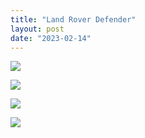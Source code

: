 ```yaml
---
title: "Land Rover Defender"
layout: post
date: "2023-02-14"
---
```


![](/assets/images/2023/20230121_1719331530472648371749038-461x1024.jpg)

![](/assets/images/2023/20230129_0855207119787646710697023-461x1024.jpg)

![](/assets/images/2023/20230129_085531-1024x461.jpg)

![](/assets/images/2023/20230129_085601-1024x461.jpg)
